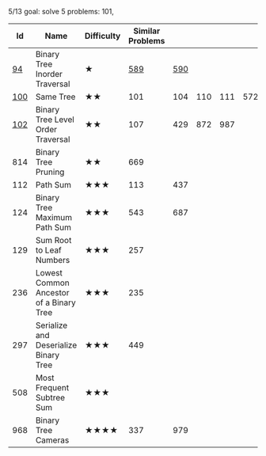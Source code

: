 
5/13 goal: solve 5 problems: 101, 


Id	| Name | 	Difficulty	| Similar Problems| 	 |     |   |		|   |				Comments
--- | ---  | ---           | ---           | --- | ---| ---| ---|---|---
[94](https://leetcode.com/problems/binary-tree-inorder-traversal/)|Binary Tree Inorder Traversal|	★	|[589](https://leetcode.com/problems/n-ary-tree-preorder-traversal/)|	[590](https://leetcode.com/problems/n-ary-tree-postorder-traversal/solution/)		|		||||		traversal
[100](https://leetcode.com/problems/same-tree/)|	Same Tree	|★★	|101	|104	|110	|111	|572	|965	|	
[102](https://leetcode.com/problems/binary-tree-level-order-traversal/)	|Binary Tree Level Order Traversal|	★★	|107	|429|	872	|987	|||			collecting nodes
814|	Binary Tree Pruning|	★★	|669	||||||						
112	|Path Sum	|★★★	|113|	437		|||||				
124	|Binary Tree Maximum Path Sum|	★★★|	543	|687	|||||					Use both children, return one
129	|Sum Root to Leaf Numbers	|★★★|	257			||||||				
236	|Lowest Common Ancestor of a Binary Tree	|★★★|	235			||||||				
297	|Serialize and Deserialize Binary Tree	|★★★	|449|||||||							
508|Most Frequent Subtree Sum	|★★★		|||||||						
968	|Binary Tree Cameras	|★★★★	|337	|979|||||						
